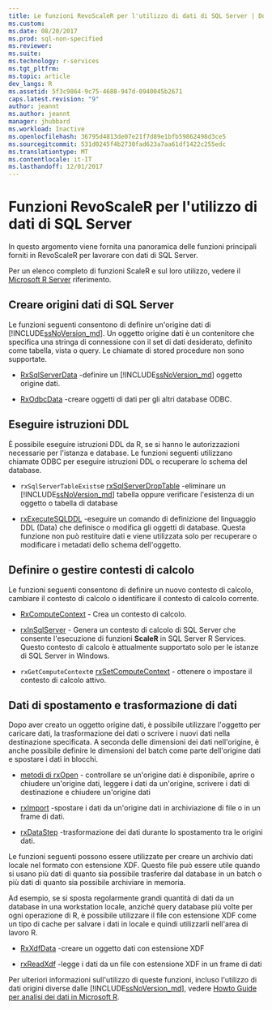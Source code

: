 ```yaml
---
title: Le funzioni RevoScaleR per l'utilizzo di dati di SQL Server | Documenti Microsoft
ms.custom: 
ms.date: 08/20/2017
ms.prod: sql-non-specified
ms.reviewer: 
ms.suite: 
ms.technology: r-services
ms.tgt_pltfrm: 
ms.topic: article
dev_langs: R
ms.assetid: 5f3c9864-9c75-4688-947d-0940045b2671
caps.latest.revision: "9"
author: jeannt
ms.author: jeannt
manager: jhubbard
ms.workload: Inactive
ms.openlocfilehash: 36795d4813de07e21f7d89e1bfb59862498d3ce5
ms.sourcegitcommit: 531d0245f4b2730fad623a7aa61df1422c255edc
ms.translationtype: MT
ms.contentlocale: it-IT
ms.lasthandoff: 12/01/2017
---
```

# <a name="revoscaler-functions-for-working-with-sql-server-data"></a>Funzioni RevoScaleR per l'utilizzo di dati di SQL Server

In questo argomento viene fornita una panoramica delle funzioni principali forniti in RevoScaleR per lavorare con dati di SQL Server.

Per un elenco completo di funzioni ScaleR e sul loro utilizzo, vedere il [Microsoft R Server](https://docs.microsoft.com/r-server/r-reference/revoscaler/revoscaler) riferimento.

## <a name="create-sql-server-data-sources"></a>Creare origini dati di SQL Server

Le funzioni seguenti consentono di definire un'origine dati di [!INCLUDE[ssNoVersion_md](../../includes/ssnoversion-md.md)]. Un oggetto origine dati è un contenitore che specifica una stringa di connessione con il set di dati desiderato, definito come tabella, vista o query. Le chiamate di stored procedure non sono supportate.

+ [RxSqlServerData](https://docs.microsoft.com/r-server/r-reference/revoscaler/rxsqlserverdata) -definire un [!INCLUDE[ssNoVersion_md](../../includes/ssnoversion-md.md)] oggetto origine dati.

+ [RxOdbcData](https://docs.microsoft.com/r-server/r-reference/revoscaler/rxodbcdata) -creare oggetti di dati per gli altri database ODBC. 

## <a name="perform-ddl-statements"></a>Eseguire istruzioni DDL

È possibile eseguire istruzioni DDL da R, se si hanno le autorizzazioni necessarie per l'istanza e database. Le funzioni seguenti utilizzano chiamate ODBC per eseguire istruzioni DDL o recuperare lo schema del database.

+ `rxSqlServerTableExists`e [rxSqlServerDropTable](https://docs.microsoft.com/r-server/r-reference/revoscaler/rxsqlserverdroptable) -eliminare un [!INCLUDE[ssNoVersion_md](../../includes/ssnoversion-md.md)] tabella oppure verificare l'esistenza di un oggetto o tabella di database

+ [rxExecuteSQLDDL](https://docs.microsoft.com/r-server/r-reference/revoscaler/rxexecutesqlddl) -eseguire un comando di definizione del linguaggio DDL (Data) che definisce o modifica gli oggetti di database. Questa funzione non può restituire dati e viene utilizzata solo per recuperare o modificare i metadati dello schema dell'oggetto.

## <a name="define-or-manage-compute-contexts"></a>Definire o gestire contesti di calcolo

Le funzioni seguenti consentono di definire un nuovo contesto di calcolo, cambiare il contesto di calcolo o identificare il contesto di calcolo corrente.

+ [RxComputeContext](https://docs.microsoft.com/r-server/r-reference/revoscaler/rxcomputecontext) - Crea un contesto di calcolo.

+ [rxInSqlServer](https://docs.microsoft.com/r-server/r-reference/revoscaler/rxinsqlserver) - Genera un contesto di calcolo di SQL Server che consente l'esecuzione di funzioni **ScaleR** in SQL Server R Services. Questo contesto di calcolo è attualmente supportato solo per le istanze di SQL Server in Windows.

+ `rxGetComputeContext`e [rxSetComputeContext](https://docs.microsoft.com/r-server/r-reference/revoscaler/rxgetcomputecontext) - ottenere o impostare il contesto di calcolo attivo.

## <a name="move-data-and-transform-data"></a>Dati di spostamento e trasformazione di dati

Dopo aver creato un oggetto origine dati, è possibile utilizzare l'oggetto per caricare dati, la trasformazione dei dati o scrivere i nuovi dati nella destinazione specificata. A seconda delle dimensioni dei dati nell'origine, è anche possibile definire le dimensioni del batch come parte dell'origine dati e spostare i dati in blocchi.

+ [metodi di rxOpen](https://docs.microsoft.com/r-server/r-reference/revoscaler/rxopen-methods) - controllare se un'origine dati è disponibile, aprire o chiudere un'origine dati, leggere i dati da un'origine, scrivere i dati di destinazione e chiudere un'origine dati

+ [rxImport](https://docs.microsoft.com/r-server/r-reference/revoscaler/rximport) -spostare i dati da un'origine dati in archiviazione di file o in un frame di dati.

+ [rxDataStep](https://docs.microsoft.com/r-server/r-reference/revoscaler/rxdatastep) -trasformazione dei dati durante lo spostamento tra le origini dati.

Le funzioni seguenti possono essere utilizzate per creare un archivio dati locale nel formato con estensione XDF. Questo file può essere utile quando si usano più dati di quanto sia possibile trasferire dal database in un batch o più dati di quanto sia possibile archiviare in memoria.

Ad esempio, se si sposta regolarmente grandi quantità di dati da un database in una workstation locale, anziché query database più volte per ogni operazione di R, è possibile utilizzare il file con estensione XDF come un tipo di cache per salvare i dati in locale e quindi utilizzarli nell'area di lavoro R.

+ [RxXdfData](https://docs.microsoft.com/r-server/r-reference/revoscaler/rxxdfdata) -creare un oggetto dati con estensione XDF

+ [rxReadXdf](https://docs.microsoft.com/r-server/r-reference/revoscaler/rxreadxdf) -legge i dati da un file con estensione XDF in un frame di dati

Per ulteriori informazioni sull'utilizzo di queste funzioni, incluso l'utilizzo di dati origini diverse dalle [!INCLUDE[ssNoVersion_md](../../includes/ssnoversion-md.md)], vedere [Howto Guide per analisi dei dati in Microsoft R](https://docs.microsoft.com/r-server/r/how-to-introduction).

